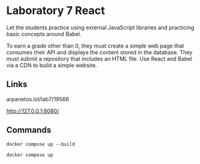 # Laboratory 7 React

Let the students practice using external JavaScript libraries and practicing basic concepts around Babel.

To earn a grade other than 0, they must create a simple web page that consumes their API and displays the content stored in the database. They must submit a repository that includes an HTML file. Use React and Babel via a CDN to build a simple website.
 

## Links

arpanetos.lol/lab7/19566

http://127.0.0.1:8080/

## Commands

```
docker compose up --build
```

```
docker compose up
```
